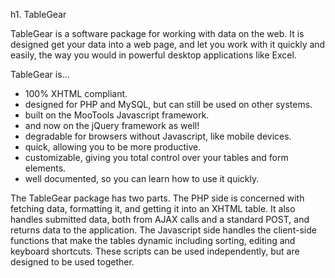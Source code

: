 

h1. TableGear

TableGear is a software package for working with data on the web. It is designed get your data into a web page, and let you work with it quickly and easily, the way you would in powerful desktop applications like Excel.

TableGear is...

* 100% XHTML compliant.
* designed for PHP and MySQL, but can still be used on other systems.
* built on the MooTools Javascript framework.
* and now on the jQuery framework as well!
* degradable for browsers without Javascript, like mobile devices.
* quick, allowing you to be more productive.
* customizable, giving you total control over your tables and form elements.
* well documented, so you can learn how to use it quickly.

The TableGear package has two parts. The PHP side is concerned with fetching data, formatting it, and getting it into an XHTML table. It also handles submitted data, both from AJAX calls and a standard POST, and returns data to the application. The Javascript side handles the client-side functions that make the tables dynamic including sorting, editing and keyboard shortcuts. These scripts can be used independently, but are designed to be used together.

